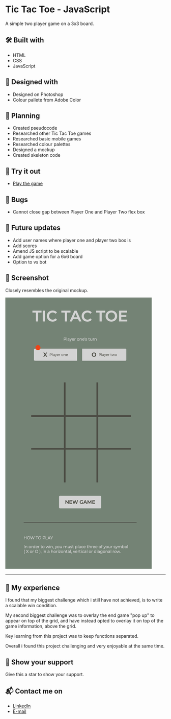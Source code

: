 # Tic Tac Toe - JavaScript
A simple two player game on a 3x3 board.


## 🛠️ Built with
- HTML
- CSS
- JavaScript


## 🎨 Designed with
- Designed on Photoshop
- Colour pallete from Adobe Color

## 📐 Planning
- Created pseudocode
- Researched other Tic Tac Toe games
- Researched basic mobile games
- Researched colour palettes
- Designed a mockup
- Created skeleton code

## 👾 Try it out
- [Play the game](https://typesammy.github.io/tictactoe/)

## 🐛 Bugs
- Cannot close gap between Player One and Player Two flex box


## 🌱  Future updates
- Add user names where player one and player two box is
- Add scores
- Amend JS script to be scalable
- Add game option for a 6x6 board
- Option to vs bot

## 📸 Screenshot
Closely resembles the original mockup.

![](https://github.com/TypeSammy/tictactoe/blob/main/tictactoe-screenshot.png)

***

## 💫 My experience
I found that my biggest challenge which i still have not achieved, is to write a scalable win condition.

My second biggest challenge was to overlay the end game "pop up" to appear on top of the grid, and have instead opted to overlay it on top of the game information, above the grid.

Key learning from this project was to keep functions separated.

Overall i found this project challenging and very enjoyable at the same time.

## 🌟 Show your support
Give this a star to show your support.

## 📬 Contact me on
- [LinkedIn](https://www.linkedin.com/in/samantha-gold-90b939a9/)
- [E-mail](mailto:typesammy@gmail.com)

